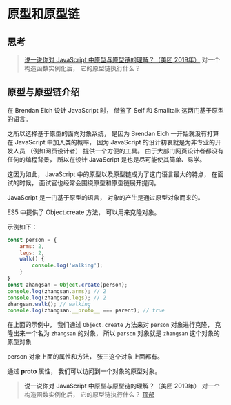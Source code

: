 # <a id="top"> 原型和原型链 <a/>
## 思考

> [说一说你对 JavaScript 中原型与原型链的理解？（美团 2019年）](#answer)
> 对一个构造函数实例化后， 它的原型链执行什么？

## 原型与原型链介绍

在 Brendan Eich 设计 JavaScript 时， 借鉴了 Self 和 Smalltalk 这两门基于原型的语言。

之所以选择基于原型的面向对象系统， 是因为 Brendan Eich 一开始就没有打算在 JavaScript 中加入类的概率， 因为 JavaScript 的设计初衷就是为非专业的开发人员 （例如网页设计者） 提供一个方便的工具。 由于大部门网页设计者都没有任何的编程背景， 所以在设计 JavaScript 是也是尽可能使其简单、易学。

这因为如此， JavaScript 中的原型以及原型链成为了这门语言最大的特点， 在面试的时候， 面试官也经常会围绕原型和原型链展开提问。

JavaScript 是一门基于原型的语言， 对象的产生是通过原型对象而来的。

ES5 中提供了 Object.create 方法， 可以用来克隆对象。

示例如下：

```js
const person = {
    arms: 2,
    legs: 2,
    walk() {
        console.log('walking');
    }
}
const zhangsan = Object.create(person);
console.log(zhangsan.arms); // 2
console.log(zhangsan.legs); // 2
zhangsan.walk(); // walking
console.log(zhangsan.__proto__ === parent); // true
```

在上面的示例中， 我们通过 `Object.create` 方法来对 `person` 对象进行克隆， 克隆出来一个名为 `zhangsan` 的对象， 所以 `person` 对象就是 `zhangsan` 这个对象的原型对象

person 对象上面的属性和方法， 张三这个对象上面都有。

通过 __proto__ 属性， 我们可以访问到一个对象的原型对象。



> <a id="answer">说一说你对 JavaScript 中原型与原型链的理解？（美团 2019年）</a>
> 对一个构造函数实例化后， 它的原型链执行什么？
[顶部](#top)
